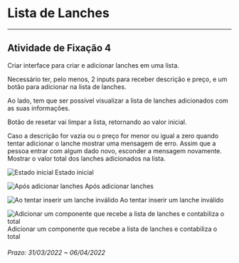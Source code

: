 # Lista de Lanches 

---  

## Atividade de Fixação 4  

Criar interface para criar e adicionar lanches em uma lista.  

Necessário ter, pelo menos, 2 inputs para receber descrição e preço, e um botão para adicionar na lista de lanches.  

Ao lado, tem que ser possível visualizar a lista de lanches adicionados com as suas informações.  
 
Botão de resetar vai limpar a lista, retornando ao valor inicial.  

Caso a descrição for vazia ou o preço for menor ou igual a zero quando tentar adicionar o lanche mostrar uma mensagem de erro. Assim que a pessoa entrar com algum dado novo, esconder a mensagem novamente.
Mostrar o valor total dos lanches adicionados na lista.  

![Estado inicial](./image1.png)
Estado inicial  

![Após adicionar lanches](./image2.png)
Após adicionar lanches  

![Ao tentar inserir um lanche inválido](./image3.png)
Ao tentar inserir um lanche inválido  

![Adicionar um componente que recebe a lista de lanches e contabiliza o total](./image4.png)
Adicionar um componente que recebe a lista de lanches e contabiliza o total  

###### Prazo: 31/03/2022 ~ 06/04/2022  
